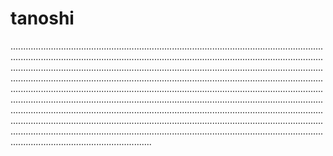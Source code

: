 # tanoshi

....................................................................................................................................................................................................................................................................................................................................................................................................................................................................................................................................................................................................................................................................................................................................................................................................................................................................................................................................................................................................................................................................................................................................................................................................................